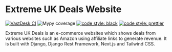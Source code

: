 # Extreme UK Deals Website

[![VastDesk CI](https://github.com/adb-web-designs/extremeukdeals/actions/workflows/extremeukdeals-ci.yml/badge.svg?branch=main&event=push)](https://github.com/adb-web-designs/extremeukdeals/actions/workflows/extremeukdeals-ci.yml)
![Mypy coverage](https://img.shields.io/badge/mypy-100%25-green.svg)
[![code style: black](https://img.shields.io/badge/code%20style-black-000000.svg)](https://github.com/psf/black)
[![code style: prettier](https://img.shields.io/badge/code_style-prettier-ff69b4.svg)](https://github.com/prettier/prettier)

Extreme UK Deals is an e-commerce websites which shows deals from various websites such as Amazon using affiliate links to generate revenue. It is built with Django, Django Rest Framework, Next.js and Tailwind CSS.
